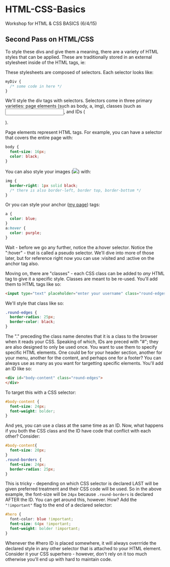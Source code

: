 # HTML-CSS-Basics
Workshop for HTML &amp; CSS BASICS (6/4/15)

## Second Pass on HTML/CSS
 
To style these divs and give them a meaning, there are a variety of HTML styles that can be applied.
These are traditionally stored in an external stylesheet inside of the <head></head> HTML tags, ie:
  
  <link rel="style" href="myStylesheet.css">
  
These stylesheets are composed of selectors. Each selector looks like:
 
```css
myDiv {
  /* some code in here */
}
```
  
We'll style the div tags with selectors. Selectors come in three primary varieties: page elements (such as body, a, img), 
classes  (such as <input class="myInput" type="number" />, and IDs (<div id="menu-section"></div>). 
 
Page elements represent HTML tags. For example, you can have a selector that covers the entire page with:
 
```css
body {
  font-size: 16px;
  color: black;
}
```
 
You can also style your images (<img src="myimage.png">) with:
 
```css
img {
  border-right: 1px solid black;
  /* there is also border-left, border top, border-bottom */
}
```
 
Or you can style your anchor (<a href="mypage.html">my page</a>) tags:

```css
a {
  color: blue;
}
a:hover {
  color: purple;
}
```
  
Wait - before we go any further, notice the a:hover selector. Notice the ":hover" - that is called a pseudo selector. 
We'll dive into more of those later, but for reference right now you can use :visited and :active on the anchor tag also.
 
Moving on, there are "classes" - each CSS class can be added to *any* HTML tag to give it a specific style. Classes are 
meant to be re-used. You'll add them to HTML tags like so: 
  
```html
<input type="text" placeholder="enter your username" class="round-edges" />
```
  
We'll style that class like so:
 
```css
.round-edges {
  border-radius: 25px;
  border-color: black;
}
```
  
The "." preceding the class name denotes that it is a class to the browser when it reads your CSS. Speaking of which,
IDs are preced with "#"; they are also designed to only be used once. You want to use them to specify specific HTML elements. 
One could be for your header section, another for your menu, another for the content, and perhaps one for a footer? You can
always use as many as you want for targetting specific elements. You'll add an ID like so:

```html 
<div id="body-content" class="round-edges">
</div>
```
  
To target this with a CSS selector:
 
```css
#body-content {
  font-size: 24px;
  font-weight: bolder;
}
```
  
And yes, you can use a class at the same time as an ID. Now, what happens if you both the CSS class and the ID have code that
conflict with each other? Consider:
 
```css
#body-content{
  font-size: 20px;
}
.round-borders {
  font-size: 24px;
  border-radius: 25px;
}
```
  
This is tricky - depending on which CSS selector is declared LAST will be given preferred treatment and their CSS code will be
used. So in the above example, the font-size will be `24px` because `.round-borders` is declared AFTER the ID. You can get around this, 
however. How? Add the `"!important"` flag to the end of a declared selector:

```css 
#hero {
  font-color: blue !important;
  font-size: 64px !important;
  font-weight: bolder !important;
}
```
  
Whenever the #hero ID is placed somewhere, it will always overrride the declared style in any other selector that is attached 
to your HTML element. Consider it your CSS superhero - however, don't rely on it too much otherwise you'll end up with
hard to maintain code.
